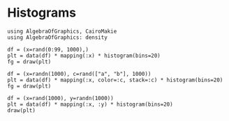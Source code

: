 # Histograms

````@example histograms
using AlgebraOfGraphics, CairoMakie
using AlgebraOfGraphics: density

df = (x=rand(0:99, 1000),)
plt = data(df) * mapping(:x) * histogram(bins=20)
fg = draw(plt)
````

````@example histograms
df = (x=randn(1000), c=rand(["a", "b"], 1000))
plt = data(df) * mapping(:x, color=:c, stack=:c) * histogram(bins=20)
fg = draw(plt)
````

````@example histograms
df = (x=rand(1000), y=randn(1000))
plt = data(df) * mapping(:x, :y) * histogram(bins=20)
draw(plt)
````



